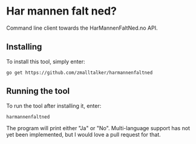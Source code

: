 # Har mannen falt ned?

Command line client towards the HarMannenFaltNed.no API.

## Installing

To install this tool, simply enter:

```
go get https://github.com/zmalltalker/harmannenfaltned
```

## Running the tool

To run the tool after installing it, enter:

```
harmannenfaltned
```

The program will print either "Ja" or "No". Multi-language support has
not yet been implemented, but I would love a pull request for that.
